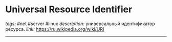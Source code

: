 # Universal Resource Identifier
*tegs:* #net #server #linux
*description:* универсальный идентификатор ресурса.
*link:* https://ru.wikipedia.org/wiki/URI

---
## 